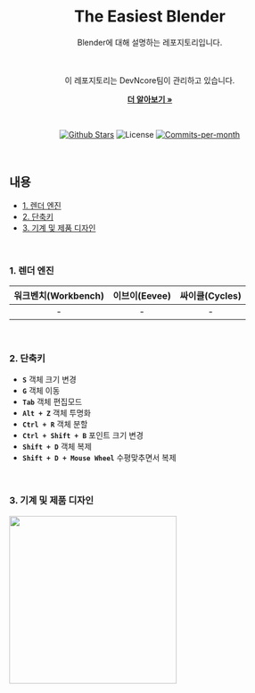 <div align="center">
  <a href="https://www.leagueoflegends.com/en-us/">
  </a>
 
  <h1>The Easiest Blender</h1>
  Blender에 대해 설명하는 레포지토리입니다.
 
  <br />  
  <br />  
  <br />  
  
  이 레포지토리는 DevNcore팀이 관리하고 있습니다.
  
  <a href="https://github.com/devncore/devncore"><strong>더 알아보기 »</strong></a>
 
  <br />
 
  <p align="center">
   <a href="https://github.com/devncore/the-easiest-blender/stargazers"><img src="https://img.shields.io/github/stars/devncore/the-easiest-blender" alt="Github Stars"></a>
   <img src="https://img.shields.io/github/license/devncore/the-easiest-blender" alt="License">
   <a href="https://github.com/devncore/the-easiest-blender/pulse"><img src="https://img.shields.io/github/commit-activity/m/devncore/the-easiest-blender" alt="Commits-per-month"></a>
  </p>
</div>

<br />

## 내용
- [1. 렌더 엔진](#1-렌더-엔진)
- [2. 단축키](#2-단축키)
- [3. 기계 및 제품 디자인](#3-기계-및-제품-디자인)

<br />

### 1. 렌더 엔진
| 워크벤치(Workbench) | 이브이(Eevee) | 싸이클(Cycles) |
|:---:|:---:|:---:|
| - | - | - |

<br />

### 2. 단축키

- **`S`** 객체 크기 변경  
- **`G`** 객체 이동  
- **`Tab`** 객체 편집모드  
- **`Alt + Z`** 객체 투명화 
- **`Ctrl + R`** 객체 분할   
- **`Ctrl + Shift + B`** 포인트 크기 변경  
- **`Shift + D`** 객체 복제  
- **`Shift + D + Mouse Wheel`** 수평맞추면서 복제

<br />

### 3. 기계 및 제품 디자인
<img src="https://user-images.githubusercontent.com/74305823/141235709-c2023091-1ab7-4a82-844c-d170abae3f32.jpg" width="300"/>

